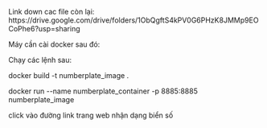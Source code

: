 <p>Link down cac file còn lại: https://drive.google.com/drive/folders/1ObQgftS4kPV0G6PHzK8JMMp9EOCoPhe6?usp=sharing<p>
<p>Máy cần cài docker sau đó:<p>
<p>Chạy các lệnh sau:<p>
  <p>docker build -t numberplate_image .<p>
  <p>docker run --name numberplate_container -p 8885:8885 numberplate_image<p>
<p>click vào đường link trang web nhận dạng biển số<p>

